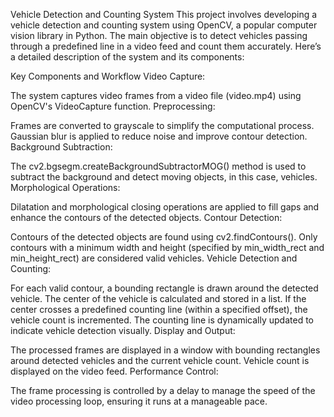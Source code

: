 Vehicle Detection and Counting System
This project involves developing a vehicle detection and counting system using OpenCV, a popular computer vision library in Python. The main objective is to detect vehicles passing through a predefined line in a video feed and count them accurately. Here’s a detailed description of the system and its components:

Key Components and Workflow
Video Capture:

The system captures video frames from a video file (video.mp4) using OpenCV's VideoCapture function.
Preprocessing:

Frames are converted to grayscale to simplify the computational process.
Gaussian blur is applied to reduce noise and improve contour detection.
Background Subtraction:

The cv2.bgsegm.createBackgroundSubtractorMOG() method is used to subtract the background and detect moving objects, in this case, vehicles.
Morphological Operations:

Dilatation and morphological closing operations are applied to fill gaps and enhance the contours of the detected objects.
Contour Detection:

Contours of the detected objects are found using cv2.findContours().
Only contours with a minimum width and height (specified by min_width_rect and min_height_rect) are considered valid vehicles.
Vehicle Detection and Counting:

For each valid contour, a bounding rectangle is drawn around the detected vehicle.
The center of the vehicle is calculated and stored in a list.
If the center crosses a predefined counting line (within a specified offset), the vehicle count is incremented.
The counting line is dynamically updated to indicate vehicle detection visually.
Display and Output:

The processed frames are displayed in a window with bounding rectangles around detected vehicles and the current vehicle count.
Vehicle count is displayed on the video feed.
Performance Control:

The frame processing is controlled by a delay to manage the speed of the video processing loop, ensuring it runs at a manageable pace.
